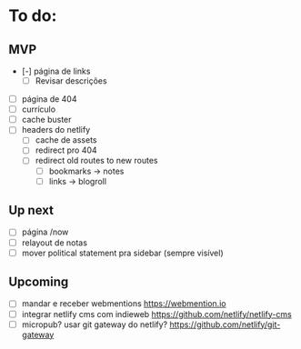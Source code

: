 # To do:

## MVP

-   [-] página de links
    -   [ ] Revisar descrições
-   [ ] página de 404
-   [ ] currículo
-   [ ] cache buster
-   [ ] headers do netlify
    -   [ ] cache de assets
    -   [ ] redirect pro 404
    -   [ ] redirect old routes to new routes
        -   [ ] bookmarks -> notes
        -   [ ] links -> blogroll

## Up next

-   [ ] página /now
-   [ ] relayout de notas
-   [ ] mover political statement pra sidebar (sempre visível)

## Upcoming

-   [ ] mandar e receber webmentions https://webmention.io
-   [ ] integrar netlify cms com indieweb https://github.com/netlify/netlify-cms
-   [ ] micropub? usar git gateway do netlify? https://github.com/netlify/git-gateway
